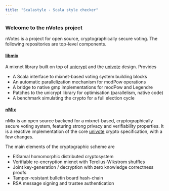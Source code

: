 ```yaml
---
title: "Scalastyle - Scala style checker"
---
```


### Welcome to the nVotes project

nVotes is a project for open source, cryptographically secure voting. The following repositories are top-level components.

#### [libmix](https://github.com/nVotesOrg/libmix)

A mixnet library built on top of [unicrypt](https://github.com/bfh-evg/univote2) and the [univote](https://github.com/bfh-evg/univote2) design. Provides

* A Scala interface to mixnet-based voting system building blocks
* An automatic parallelization mechanism for modPow operations
* A bridge to native gmp implementations for modPow and Legendre
* Patches to the unicrypt library for optimisation (parallelism, native code)
* A benchmark simulating the crypto for a full election cycle

#### [nMix](https://github.com/nVotesOrg/nMix)

nMix is an open source backend for a mixnet-based, cryptographically secure voting system, featuring strong privacy and verifiability properties. It is a reactive implementation of the core [univote](https://e-voting.bfh.ch/projects/univote/) crypto specification, with a few changes.

The main elements of the cryptographic scheme are

* ElGamal homomorphic distributed cryptosystem
* Verifiable re-encryption mixnet with Terelius-Wikstrom shuffles
* Joint key-generation / decryption with zero knowledge correctness proofs
* Tamper-resistant bulletin board hash-chain
* RSA message signing and trustee authentication
